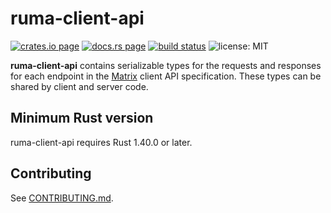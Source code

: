 # ruma-client-api

[![crates.io page](https://img.shields.io/crates/v/ruma-client-api.svg)](https://crates.io/crates/ruma-client-api)
[![docs.rs page](https://docs.rs/ruma-client-api/badge.svg)](https://docs.rs/ruma-client-api/)
[![build status](https://travis-ci.org/ruma/ruma-client-api.svg?branch=master)](https://travis-ci.org/ruma/ruma-client-api)
![license: MIT](https://img.shields.io/crates/l/ruma-client-api.svg)

**ruma-client-api** contains serializable types for the requests and responses for each endpoint in the [Matrix](https://matrix.org/) client API specification.
These types can be shared by client and server code.

## Minimum Rust version

ruma-client-api requires Rust 1.40.0 or later.

## Contributing

See [CONTRIBUTING.md](CONTRIBUTING.md).
